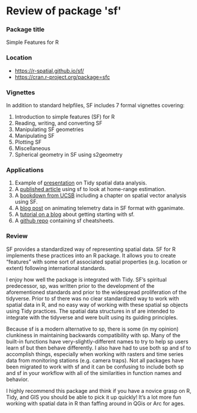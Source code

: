 Review of package 'sf'
================

### Package title

Simple Features for R

### Location

- <https://r-spatial.github.io/sf/>
- <https://cran.r-project.org/package=sfc>

### Vignettes

In addition to standard helpfiles, SF includes 7 formal vignettes
covering:  
1. Introduction to simple features (SF) for R  
2. Reading, writing, and converting SF  
3. Manipulating SF geometries  
4. Manipulating SF  
5. Plotting SF  
6. Miscellaneous  
7. Spherical geometry in SF using s2geometry

### Applications

1.  Example of [presentation](https://edzer.github.io/rstudio_conf/#1)
    on Tidy spatial data analysis.  
2.  A [published article](https://peerj.com/articles/11031.pdf) using sf
    to look at home-range estimation.  
3.  A [bookdown from
    UCSB](https://learning.nceas.ucsb.edu/2019-11-RRCourse/spatial-vector-analysis-using-sf.html)
    including a chapter on spatial vector analysis using SF.  
4.  A [blog post](https://hansenjohnson.org/post/animate-movement-in-r/)
    on animating telemetry data in SF format with gganimate.  
5.  A [tutorial on a
    blog](https://www.robwiederstein.org/2022/03/28/simple-features-tutorial-in-r-number-2/)
    about getting starting with sf.  
6.  A [github repo](https://github.com/ryangarnett/rSpatial) containing
    sf cheatsheets.

### Review

SF provides a standardized way of representing spatial data. SF for R
implements these practices into an R package. It allows you to create
“features” with some sort of associated spatial properties
(e.g. location or extent) following international standards.

I enjoy how well the package is integrated with Tidy. SF’s spiritual
predecessor, sp, was written prior to the development of the
aforementioned standards and prior to the widespread proliferation of
the tidyverse. Prior to sf there was no clear standardized way to work
with spatial data in R, and no easy way of working with these spatial sp
objects using Tidy practices. The spatial data structures in sf are
intended to integrate with the tidyverse and were built using its
guiding principles.

Because sf is a modern alternative to sp, there is some (in my opinion)
clunkiness in maintaining backwards compatibility with sp. Many of the
built-in functions have very-slightly-different names to try to help sp
users learn sf but then behave differently. I also have had to use both
sp and sf to accomplish things, especially when working with rasters and
time series data from monitoring stations (e.g. camera traps). Not all
packages have been migrated to work with sf and it can be confusing to
include both sp and sf in your workflow with all of the similarities in
function names and behavior.

I highly recommend this package and think if you have a novice grasp on
R, Tidy, and GIS you should be able to pick it up quickly! It’s a lot
more fun working with spatial data in R than faffing around in QGis or
Arc for ages.
